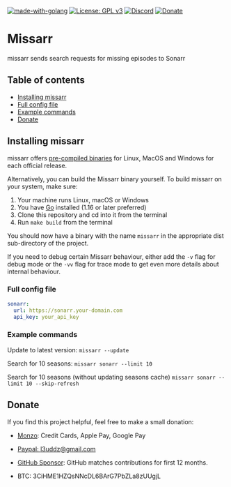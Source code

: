 [![made-with-golang](https://img.shields.io/badge/Made%20with-Golang-blue.svg?style=flat-square)](https://golang.org/)
[![License: GPL v3](https://img.shields.io/badge/License-GPL%203-blue.svg?style=flat-square)](https://github.com/l3uddz/missarr/blob/master/LICENSE.md)
[![Discord](https://img.shields.io/discord/381077432285003776.svg?colorB=177DC1&label=Discord&style=flat-square)](https://discord.io/cloudbox)
[![Donate](https://img.shields.io/badge/Donate-gray.svg?style=flat-square)](#donate)

# Missarr

missarr sends search requests for missing episodes to Sonarr

## Table of contents

- [Installing missarr](#installing-missarr)
- [Full config file](#full-config-file)
- [Example commands](#example-commands)
- [Donate](#donate)

## Installing missarr

missarr offers [pre-compiled binaries](https://github.com/l3uddz/missarr/releases/latest) for Linux, MacOS and Windows for each official release.

Alternatively, you can build the Missarr binary yourself.
To build missarr on your system, make sure:

1. Your machine runs Linux, macOS or Windows
2. You have [Go](https://golang.org/doc/install) installed (1.16 or later preferred)
3. Clone this repository and cd into it from the terminal
4. Run `make build` from the terminal

You should now have a binary with the name `missarr` in the appropriate dist sub-directory of the project.

If you need to debug certain Missarr behaviour, either add the `-v` flag for debug mode or the `-vv` flag for trace mode to get even more details about internal behaviour.

### Full config file

```yaml
sonarr:
  url: https://sonarr.your-domain.com
  api_key: your_api_key
```

### Example commands

Update to latest version: `missarr --update`

Search for 10 seasons: `missarr sonarr --limit 10`

Search for 10 seasons (without updating seasons cache) `missarr sonarr --limit 10 --skip-refresh`

## Donate

If you find this project helpful, feel free to make a small donation:

- [Monzo](https://monzo.me/today): Credit Cards, Apple Pay, Google Pay

- [Paypal: l3uddz@gmail.com](https://www.paypal.me/l3uddz)

- [GitHub Sponsor](https://github.com/sponsors/l3uddz): GitHub matches contributions for first 12 months.

- BTC: 3CiHME1HZQsNNcDL6BArG7PbZLa8zUUgjL